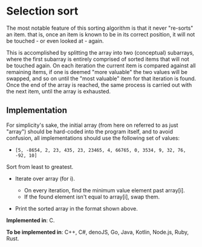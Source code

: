 # Selection sort

The most notable feature of this sorting algorithm is that it never "re-sorts" an item. that is, once an item is known to be in its correct position, it will not be touched - or even looked at - again.

This is accomplished by splitting the array into two (conceptual) subarrays, where the first subarray is entirely comprised of sorted items that will not be touched again. 
On each iteration the current item is compared against all remaining items, if one is deemed "more valuable" the two values will be swapped, and so on until the "most valuable" item for that iteration is found.
Once the end of the array is reached, the same process is carried out with the next item, until the array is exhausted.

## Implementation

For simplicity's sake, the initial array (from here on referred to as just "array") should be hard-coded into the program itself, and to avoid confusion, all implementations should use the following set of values:
* `[5, -8654, 2, 23, 435, 23, 23465, 4, 66765, 0, 3534, 9, 32, 76, -92, 10]`

Sort from least to greatest.

* Iterate over array (for i).
  * On every iteration, find the minimum value element past array[i].
  * If the found element isn't equal to array[i], swap them.

* Print the sorted array in the format shown above.

**Implemented in**: C.

**To be implemented in**: C++, C#, denoJS, Go, Java, Kotlin, Node.js, Ruby, Rust.

